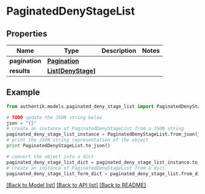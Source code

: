 # PaginatedDenyStageList


## Properties
Name | Type | Description | Notes
------------ | ------------- | ------------- | -------------
**pagination** | [**Pagination**](Pagination.md) |  | 
**results** | [**List[DenyStage]**](DenyStage.md) |  | 

## Example

```python
from authentik.models.paginated_deny_stage_list import PaginatedDenyStageList

# TODO update the JSON string below
json = "{}"
# create an instance of PaginatedDenyStageList from a JSON string
paginated_deny_stage_list_instance = PaginatedDenyStageList.from_json(json)
# print the JSON string representation of the object
print PaginatedDenyStageList.to_json()

# convert the object into a dict
paginated_deny_stage_list_dict = paginated_deny_stage_list_instance.to_dict()
# create an instance of PaginatedDenyStageList from a dict
paginated_deny_stage_list_form_dict = paginated_deny_stage_list.from_dict(paginated_deny_stage_list_dict)
```
[[Back to Model list]](../README.md#documentation-for-models) [[Back to API list]](../README.md#documentation-for-api-endpoints) [[Back to README]](../README.md)


